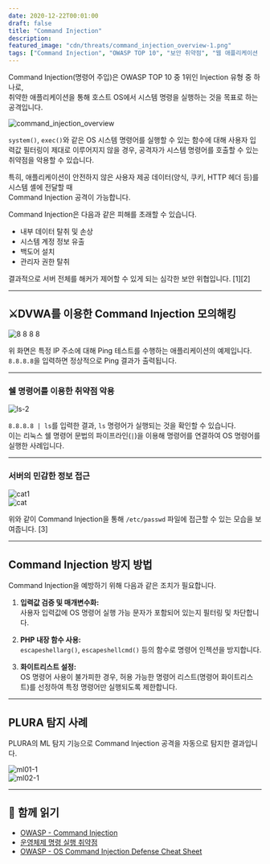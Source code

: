 ```yaml
---
date: 2020-12-22T00:01:00
draft: false
title: "Command Injection"
description: 
featured_image: "cdn/threats/command_injection_overview-1.png"
tags: ["Command Injection", "OWASP TOP 10", "보안 취약점", "웹 애플리케이션 보안", "해킹 방어"]
---
```


Command Injection(명령어 주입)은 OWASP TOP 10 중 1위인 Injection 유형 중 하나로,  
취약한 애플리케이션을 통해 호스트 OS에서 시스템 명령을 실행하는 것을 목표로 하는 공격입니다.  

<!--more-->
![command_injection_overview](https://blog.plura.io/cdn/threats/command_injection_overview-1.png)

`system()`, `exec()`와 같은 OS 시스템 명령어를 실행할 수 있는 함수에 대해 사용자 입력값 필터링이 제대로 이루어지지 않을 경우, 공격자가 시스템 명령어를 호출할 수 있는 취약점을 악용할 수 있습니다.  

특히, 애플리케이션이 안전하지 않은 사용자 제공 데이터(양식, 쿠키, HTTP 헤더 등)를 시스템 셸에 전달할 때  
Command Injection 공격이 가능합니다.  

Command Injection은 다음과 같은 피해를 초래할 수 있습니다.

- 내부 데이터 탈취 및 손상  
- 시스템 계정 정보 유출  
- 백도어 설치  
- 관리자 권한 탈취  

결과적으로 서버 전체를 해커가 제어할 수 있게 되는 심각한 보안 위협입니다. [1][2]  

---

## ⚔️DVWA를 이용한 Command Injection 모의해킹

![8 8 8 8](https://github.com/user-attachments/assets/8806bbac-2d42-434d-b50b-df3b72c454dc)

위 화면은 특정 IP 주소에 대해 Ping 테스트를 수행하는 애플리케이션의 예제입니다.  
`8.8.8.8`을 입력하면 정상적으로 Ping 결과가 출력됩니다.

---

### 쉘 명령어를 이용한 취약점 악용

![ls-2](https://github.com/user-attachments/assets/89b4ce81-1ff7-49e1-907f-5c2a327ad807)

`8.8.8.8 | ls`를 입력한 결과, `ls` 명령어가 실행되는 것을 확인할 수 있습니다.  
이는 리눅스 쉘 명령어 문법의 파이프라인(`|`)을 이용해 명령어를 연결하여 OS 명령어를 실행한 사례입니다.

---

### 서버의 민감한 정보 접근

![cat1](https://github.com/user-attachments/assets/b00dd673-bb7f-462c-aa74-7552a1f1576f)  
![cat](https://github.com/user-attachments/assets/b02420da-722e-40e4-8ef5-58e9e68a100c)

위와 같이 Command Injection을 통해 `/etc/passwd` 파일에 접근할 수 있는 모습을 보여줍니다. [3]  

---

## Command Injection 방지 방법

Command Injection을 예방하기 위해 다음과 같은 조치가 필요합니다.

1. **입력값 검증 및 매개변수화:**  
   사용자 입력값에 OS 명령어 실행 가능 문자가 포함되어 있는지 필터링 및 차단합니다.  

2. **PHP 내장 함수 사용:**  
   `escapeshellarg()`, `escapeshellcmd()` 등의 함수로 명령어 인젝션을 방지합니다.  

3. **화이트리스트 설정:**  
   OS 명령어 사용이 불가피한 경우, 허용 가능한 명령어 리스트(명령어 화이트리스트)를 선정하여 특정 명령어만 실행되도록 제한합니다.  

---

## PLURA 탐지 사례

PLURA의 ML 탐지 기능으로 Command Injection 공격을 자동으로 탐지한 결과입니다.

![ml01-1](https://github.com/user-attachments/assets/7ff23713-a89b-485c-bc5c-0a2382a0b9c9)  
![ml02-1](https://github.com/user-attachments/assets/4e6fe363-2377-411f-bf9e-e69881824cbd)  

---

## 📖 함께 읽기

- [OWASP - Command Injection](https://bit.ly/2WlCD7z)  
- [운영체제 명령 실행 취약점](https://bit.ly/3qXCvJE)  
- [OWASP - OS Command Injection Defense Cheat Sheet](https://bit.ly/2Kr73CW)  
